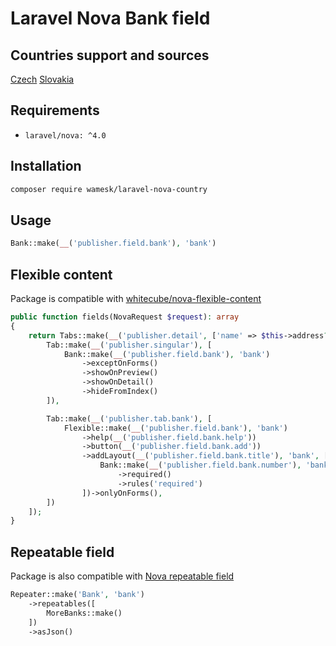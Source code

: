 # Laravel Nova Bank field

## Countries support and sources
[Czech](https://www.cnb.cz/en/payments/accounts-bank-codes/)
[Slovakia](https://nbs.sk/en/payments/general-information/directories-and-registers/directory-identification-codes-domestic-payment-system-in-sr/)

## Requirements

- `laravel/nova: ^4.0`


## Installation

```bash
composer require wamesk/laravel-nova-country
```

## Usage

```php
Bank::make(__('publisher.field.bank'), 'bank')
```

## Flexible content
Package is compatible with [whitecube/nova-flexible-content](https://novapackages.com/packages/whitecube/nova-flexible-content)

```php
public function fields(NovaRequest $request): array
{
    return Tabs::make(__('publisher.detail', ['name' => $this->address?->name]), [
        Tab::make(__('publisher.singular'), [
            Bank::make(__('publisher.field.bank'), 'bank')
                ->exceptOnForms()
                ->showOnPreview()
                ->showOnDetail()
                ->hideFromIndex()
        ]),

        Tab::make(__('publisher.tab.bank'), [
            Flexible::make(__('publisher.field.bank'), 'bank')
                ->help(__('publisher.field.bank.help'))
                ->button(__('publisher.field.bank.add'))
                ->addLayout(__('publisher.field.bank.title'), 'bank', [
                    Bank::make(__('publisher.field.bank.number'), 'bank')
                        ->required()
                        ->rules('required')
                ])->onlyOnForms(),
        ])
    ]);
}
```

## Repeatable field

Package is also compatible with [Nova repeatable field](https://nova.laravel.com/docs/4.0/resources/repeater-fields.html)

```php
Repeater::make('Bank', 'bank')
    ->repeatables([
        MoreBanks::make()
    ])
    ->asJson()
```
